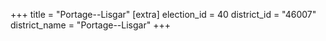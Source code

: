 +++
title = "Portage--Lisgar"
[extra]
election_id = 40
district_id = "46007"
district_name = "Portage--Lisgar"
+++
